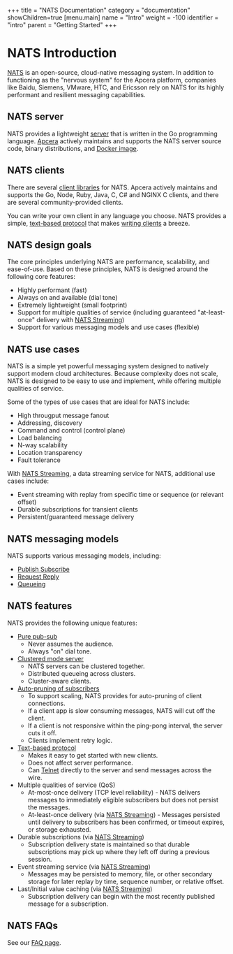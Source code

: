 +++
title = "NATS Documentation"
category = "documentation"
showChildren=true
[menu.main]
  name = "Intro"
  weight = -100
  identifier = "intro"
  parent = "Getting Started"
+++


# NATS Introduction

[NATS](http://nats.io/) is an open-source, cloud-native messaging system. In addition to functioning as the "nervous system" for the Apcera platform, companies like Baidu, Siemens, VMware, HTC, and Ericsson rely on NATS for its highly performant and resilient messaging capabilities.

## NATS server

NATS provides a lightweight [server](/documentation/server/gnatsd-intro/) that is written in the Go programming language. [Apcera](http://www.apcera.com/) actively maintains and supports the NATS server source code, binary distributions, and [Docker image](https://hub.docker.com/_/nats/).

## NATS clients

There are several [client libraries](/documentation/clients/nats-clients/) for NATS. Apcera actively maintains and supports the Go, Node, Ruby, Java, C, C# and NGINX C clients, and there are several community-provided clients.

You can write your own client in any language you choose. NATS provides a simple, [text-based protocol](/documentation/internals/nats-protocol/) that makes [writing clients](/documentation/internals/nats-guide) a breeze.

## NATS design goals

The core principles underlying NATS are performance, scalability, and ease-of-use. Based on these principles, NATS is designed around the following core features:

- Highly performant (fast)
- Always on and available (dial tone)
- Extremely lightweight (small footprint)
- Support for multiple qualities of service (including guaranteed "at-least-once" delivery with [NATS Streaming](/documentation/streaming/nats-streaming-intro/))
- Support for various messaging models and use cases (flexible)

## NATS use cases

NATS is a simple yet powerful messaging system designed to natively support modern cloud architectures. Because complexity does not scale, NATS is designed to be easy to use and implement, while offering multiple qualities of service.

Some of the types of use cases that are ideal for NATS include:

- High througput message fanout
- Addressing, discovery
- Command and control (control plane)
- Load balancing
- N-way scalability
- Location transparency
- Fault tolerance

With [NATS Streaming](/documentation/streaming/nats-streaming-intro/), a data streaming service for NATS, additional use cases include:

- Event streaming with replay from specific time or sequence (or relevant offset)
- Durable subscriptions for transient clients  
- Persistent/guaranteed message delivery

## NATS messaging models

NATS supports various messaging models, including:

- [Publish Subscribe](/documentation/concepts/nats-pub-sub/)
- [Request Reply](/documentation/concepts/nats-req-rep/)
- [Queueing](/documentation/concepts/nats-queueing/)

## NATS features

NATS provides the following unique features:

- [Pure pub-sub](/documentation/server/gnatsd-intro/)
	- Never assumes the audience.
	- Always "on" dial tone.
- [Clustered mode server](/documentation/server/gnatsd-cluster/)
	- NATS servers can be clustered together.
	- Distributed queueing across clusters.
	- Cluster-aware clients.
- [Auto-pruning of subscribers](/documentation/server/gnatsd-prune/)
	- To support scaling, NATS provides for auto-pruning of client connections.
	- If a client app is slow consuming messages, NATS will cut off the client.
	- If a client is not responsive within the ping-pong interval, the server cuts it off.
	- Clients implement retry logic.
- [Text-based protocol](/documentation/internals/nats-protocol/)
	- Makes it easy to get started with new clients.
	- Does not affect server performance.
	- Can [Telnet](https://en.wikipedia.org/wiki/Telnet) directly to the server and send messages across the wire.
- Multiple qualities of service (QoS)
    - At-most-once delivery (TCP level reliability) - NATS delivers messages to immediately eligible subscribers but does not persist the messages.
    - At-least-once delivery (via [NATS Streaming](/documentation/streaming/nats-streaming-intro/)) - Messages persisted until delivery to subscribers has been confirmed, or timeout expires, or storage exhausted.
- Durable subscriptions (via [NATS Streaming](/documentation/streaming/nats-streaming-intro/))
    - Subscription delivery state is maintained so that durable subscriptions may pick up where they left off during a previous session.
- Event streaming service (via [NATS Streaming](/documentation/streaming/nats-streaming-intro/))
    - Messages may be persisted to memory, file, or other secondary storage for later replay by time, sequence number, or relative offset.
- Last/Initial value caching (via [NATS Streaming](/documentation/streaming/nats-streaming-intro/))
    - Subscription delivery can begin with the most recently published message for a subscription.

## NATS FAQs

See our [FAQ page](/documentation/faq).
